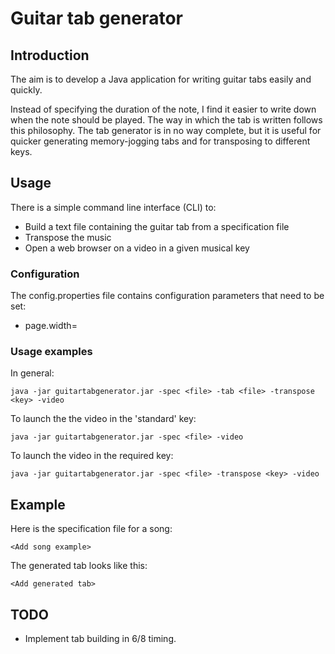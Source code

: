 # Guitar tab generator

## Introduction

The aim is to develop a Java application for writing guitar tabs easily and quickly.

Instead of specifying the duration of the note, I find it easier to write down when the note should be played.
The way in which the tab is written follows this philosophy. The tab generator is in no way complete, but it is
useful for quicker generating memory-jogging tabs and for transposing to different keys.

## Usage

There is a simple command line interface (CLI) to:

- Build a text file containing the guitar tab from a specification file
- Transpose the music
- Open a web browser on a video in a given musical key

### Configuration

The config.properties file contains configuration parameters that need to be set:

- page.width=<number of characters>

### Usage examples

In general:

```
java -jar guitartabgenerator.jar -spec <file> -tab <file> -transpose <key> -video
```

To launch the the video in the 'standard' key:

```
java -jar guitartabgenerator.jar -spec <file> -video
```

To launch the video in the required key:

```
java -jar guitartabgenerator.jar -spec <file> -transpose <key> -video
```

## Example

Here is the specification file for a song:

```
<Add song example>
```


The generated tab looks like this:

```
<Add generated tab>
```

## TODO

- Implement tab building in 6/8 timing.
